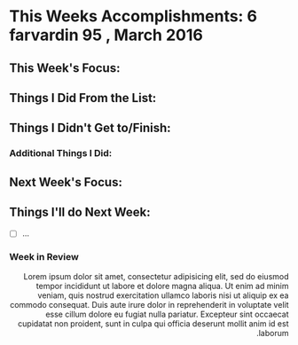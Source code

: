 # This Weeks Accomplishments: 6 farvardin 95 , March 2016

## This Week's Focus:

## Things I Did From the List:

## Things I Didn't Get to/Finish:

### Additional Things I Did:

## Next Week's Focus:

## Things I'll do Next Week:

- [ ] ...

### Week in Review
<p dir="rtl">
	Lorem ipsum dolor sit amet, consectetur adipisicing elit, sed do eiusmod
	tempor incididunt ut labore et dolore magna aliqua. Ut enim ad minim veniam,
	quis nostrud exercitation ullamco laboris nisi ut aliquip ex ea commodo
	consequat. Duis aute irure dolor in reprehenderit in voluptate velit esse
	cillum dolore eu fugiat nulla pariatur. Excepteur sint occaecat cupidatat non
	proident, sunt in culpa qui officia deserunt mollit anim id est laborum.
</p>